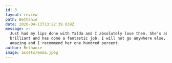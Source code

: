 ```yaml
---
id: 3
layout: review
path: Bethanie
date: 2020-04-13T13:22:39.039Z
message: >-
  Just had my lips done with Yalda and I absolutely love them. She’s absolutely
  brilliant and has done a fantastic job. I will not go anywhere else, she’s
  amazing and I recommend her one hundred percent.
author: Bethanie
image: assets/emma.jpeg
---
```

